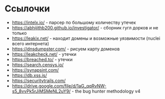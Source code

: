 # Ссылочки
- https://intelx.io/ - парсер по большому количеству утечек
- https://abhijithb200.github.io/investigator/ - сборник гугл дорков и не только
- https://leakix.net/ - находит домены и  возможные уязвимости (nuclei всего интернета)
- https://dnsdumpster.com/ - рисуем карту доменов
- https://leakcheck.net/ - утечки
- https://breached.to/ - утечки
- https://search.censys.io/
- https://synapsint.com/
- https://db.xss.is/
- https://securitytrails.com/
- https://drive.google.com/file/d/1aG_qqRvNW-s5_8vvPk5rJiMSMeNL2uY9/ - the bug hunter methodology v4
